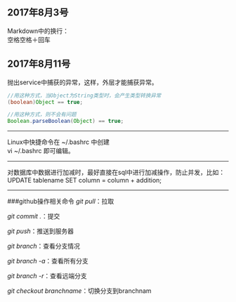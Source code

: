 ## 2017年8月3号
Markdown中的换行：  
空格空格＋回车

## 2017年8月11号
抛出service中捕获的异常，这样，外层才能捕获异常。

```java
//用这种方式，当Object为String类型时，会产生类型转换异常
(boolean)Object == true;

//用这种方式，则不会有问题
Boolean.parseBoolean(Object) == true;
```
***
Linux中快捷命令在 ~/.bashrc 中创建  
vi ~/.bashrc 即可编辑。

***
对数据库中数据进行加减时，最好直接在sql中进行加减操作，防止并发，比如：  
UPDATE tablename SET column = column + addition;

***
###github操作相关命令
*git pull*：拉取  

*git commit .*：提交  

*git push*：推送到服务器

*git branch*：查看分支情况

*git branch -a*：查看所有分支  

*git branch -r*：查看远端分支  

*git checkout branchname*：切换分支到branchnam  

